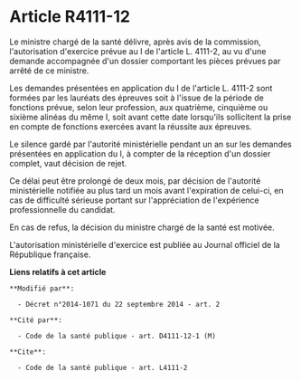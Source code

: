 # Article R4111-12

Le ministre chargé de la santé délivre, après avis de la commission, l'autorisation d'exercice prévue au I de l'article L.
4111-2, au vu d'une demande accompagnée d'un dossier comportant les pièces prévues par arrêté de ce ministre. 

Les demandes présentées en application du I de l'article L. 4111-2 sont formées par les lauréats des épreuves soit à l'issue
de la période de fonctions prévue, selon leur profession, aux quatrième, cinquième ou sixième alinéas du même I, soit avant
cette date lorsqu'ils sollicitent la prise en compte de fonctions exercées avant la réussite aux épreuves. 

Le silence gardé par l'autorité ministérielle pendant un an sur les demandes présentées en application du I, à compter de la
réception d'un dossier complet, vaut décision de rejet. 

Ce délai peut être prolongé de deux mois, par décision de l'autorité ministérielle notifiée au plus tard un mois avant
l'expiration de celui-ci, en cas de difficulté sérieuse portant sur l'appréciation de l'expérience professionnelle du
candidat. 

En cas de refus, la décision du ministre chargé de la santé est motivée. 

L'autorisation ministérielle d'exercice est publiée au Journal officiel de la République française.

**Liens relatifs à cet article**

	**Modifié par**:

	  - Décret n°2014-1071 du 22 septembre 2014 - art. 2

	**Cité par**:

	  - Code de la santé publique - art. D4111-12-1 (M)

	**Cite**:

	  - Code de la santé publique - art. L4111-2
